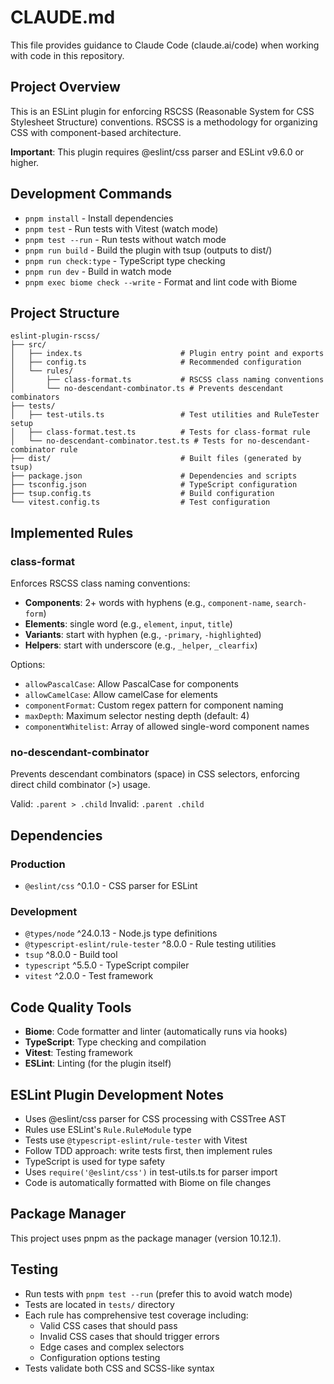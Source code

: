 # CLAUDE.md

This file provides guidance to Claude Code (claude.ai/code) when working with code in this repository.

## Project Overview

This is an ESLint plugin for enforcing RSCSS (Reasonable System for CSS Stylesheet Structure) conventions. RSCSS is a methodology for organizing CSS with component-based architecture.

**Important**: This plugin requires @eslint/css parser and ESLint v9.6.0 or higher.

## Development Commands

- `pnpm install` - Install dependencies
- `pnpm test` - Run tests with Vitest (watch mode)
- `pnpm test --run` - Run tests without watch mode
- `pnpm run build` - Build the plugin with tsup (outputs to dist/)
- `pnpm run check:type` - TypeScript type checking
- `pnpm run dev` - Build in watch mode
- `pnpm exec biome check --write` - Format and lint code with Biome

## Project Structure

```
eslint-plugin-rscss/
├── src/
│   ├── index.ts                      # Plugin entry point and exports
│   ├── config.ts                     # Recommended configuration
│   └── rules/
│       ├── class-format.ts           # RSCSS class naming conventions
│       └── no-descendant-combinator.ts # Prevents descendant combinators
├── tests/
│   ├── test-utils.ts                 # Test utilities and RuleTester setup
│   ├── class-format.test.ts          # Tests for class-format rule
│   └── no-descendant-combinator.test.ts # Tests for no-descendant-combinator rule
├── dist/                             # Built files (generated by tsup)
├── package.json                      # Dependencies and scripts
├── tsconfig.json                     # TypeScript configuration
├── tsup.config.ts                    # Build configuration
└── vitest.config.ts                  # Test configuration
```

## Implemented Rules

### class-format
Enforces RSCSS class naming conventions:
- **Components**: 2+ words with hyphens (e.g., `component-name`, `search-form`)
- **Elements**: single word (e.g., `element`, `input`, `title`)
- **Variants**: start with hyphen (e.g., `-primary`, `-highlighted`)
- **Helpers**: start with underscore (e.g., `_helper`, `_clearfix`)

Options:
- `allowPascalCase`: Allow PascalCase for components
- `allowCamelCase`: Allow camelCase for elements
- `componentFormat`: Custom regex pattern for component naming
- `maxDepth`: Maximum selector nesting depth (default: 4)
- `componentWhitelist`: Array of allowed single-word component names

### no-descendant-combinator
Prevents descendant combinators (space) in CSS selectors, enforcing direct child combinator (>) usage.

Valid: `.parent > .child`
Invalid: `.parent .child`

## Dependencies

### Production
- `@eslint/css` ^0.1.0 - CSS parser for ESLint

### Development
- `@types/node` ^24.0.13 - Node.js type definitions
- `@typescript-eslint/rule-tester` ^8.0.0 - Rule testing utilities
- `tsup` ^8.0.0 - Build tool
- `typescript` ^5.5.0 - TypeScript compiler
- `vitest` ^2.0.0 - Test framework

## Code Quality Tools

- **Biome**: Code formatter and linter (automatically runs via hooks)
- **TypeScript**: Type checking and compilation
- **Vitest**: Testing framework
- **ESLint**: Linting (for the plugin itself)

## ESLint Plugin Development Notes

- Uses @eslint/css parser for CSS processing with CSSTree AST
- Rules use ESLint's `Rule.RuleModule` type
- Tests use `@typescript-eslint/rule-tester` with Vitest
- Follow TDD approach: write tests first, then implement rules
- TypeScript is used for type safety
- Uses `require('@eslint/css')` in test-utils.ts for parser import
- Code is automatically formatted with Biome on file changes

## Package Manager

This project uses pnpm as the package manager (version 10.12.1).

## Testing

- Run tests with `pnpm test --run` (prefer this to avoid watch mode)
- Tests are located in `tests/` directory
- Each rule has comprehensive test coverage including:
  - Valid CSS cases that should pass
  - Invalid CSS cases that should trigger errors
  - Edge cases and complex selectors
  - Configuration options testing
- Tests validate both CSS and SCSS-like syntax